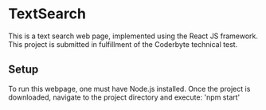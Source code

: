 # TextSearch
This is a text search web page, implemented using the React JS framework. This project is submitted in fulfillment of the Coderbyte technical test.

## Setup
To run this webpage, one must have Node.js installed.
Once the project is downloaded, navigate to the project directory and execute:
 'npm start'
